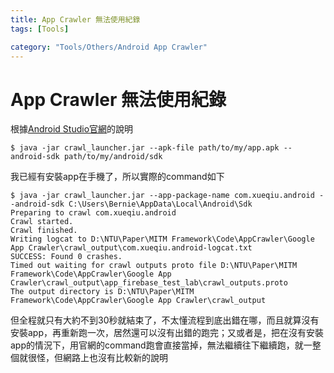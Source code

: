 ```yaml
---
title: App Crawler 無法使用紀錄
tags: [Tools]

category: "Tools/Others/Android App Crawler"
---
```


# App Crawler 無法使用紀錄
根據[Android Studio官網](https://developer.android.com/studio/test/other-testing-tools/app-crawler)的說明
```bash!
$ java -jar crawl_launcher.jar --apk-file path/to/my/app.apk --android-sdk path/to/my/android/sdk
```

我已經有安裝app在手機了，所以實際的command如下
```bash!
$ java -jar crawl_launcher.jar --app-package-name com.xueqiu.android --android-sdk C:\Users\Bernie\AppData\Local\Android\Sdk
Preparing to crawl com.xueqiu.android
Crawl started.
Crawl finished.
Writing logcat to D:\NTU\Paper\MITM Framework\Code\AppCrawler\Google App Crawler\crawl_output\com.xueqiu.android-logcat.txt
SUCCESS: Found 0 crashes.
Timed out waiting for crawl outputs proto file D:\NTU\Paper\MITM Framework\Code\AppCrawler\Google App Crawler\crawl_output\app_firebase_test_lab\crawl_outputs.proto
The output directory is D:\NTU\Paper\MITM Framework\Code\AppCrawler\Google App Crawler\crawl_output
```
但全程就只有大約不到30秒就結束了，不太懂流程到底出錯在哪，而且就算沒有安裝app，再重新跑一次，居然還可以沒有出錯的跑完；又或者是，把在沒有安裝app的情況下，用官網的command跑會直接當掉，無法繼續往下繼續跑，就一整個就很怪，但網路上也沒有比較新的說明